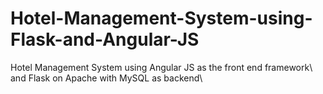 # Hotel-Management-System-using-Flask-and-Angular-JS
Hotel Management System using Angular JS as the front end framework\ 
and Flask on Apache with MySQL as backend\
